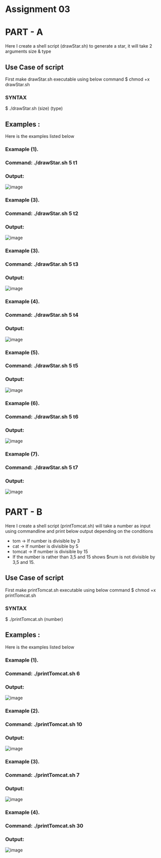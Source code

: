 # Assignment 03

# PART - A 
Here I create a shell script (drawStar.sh) to generate a star, it will take 2 arguments size & type

## Use Case of script
First make drawStar.sh executable using below command
$ chmod +x drawStar.sh

### SYNTAX
$ ./drawStar.sh (size) (type)

## Examples :
Here is the examples listed below

### Examaple (1). 
### Command: ./drawStar.sh 5 t1
### Output:
![image](https://github.com/Kiran-dehlikar/linux_script/assets/104997588/d4cf1c80-f944-4051-b33d-fe60614613d4)

### Examaple (3). 
### Command: ./drawStar.sh 5 t2
### Output:
![image](https://github.com/Kiran-dehlikar/linux_script/assets/104997588/7658e44f-8143-405c-8a40-9d3ed3d06404)

### Examaple (3). 
### Command: ./drawStar.sh 5 t3
### Output:
![image](https://github.com/Kiran-dehlikar/linux_script/assets/104997588/7cd1c9e8-b84d-42d3-a864-56f23c323b38)

### Examaple (4). 
### Command: ./drawStar.sh 5 t4
### Output:
![image](https://github.com/Kiran-dehlikar/linux_script/assets/104997588/bea93880-5e79-4fb4-9e01-9f07a050c191)

### Examaple (5). 
### Command: ./drawStar.sh 5 t5
### Output:
![image](https://github.com/Kiran-dehlikar/linux_script/assets/104997588/86d04d5a-d800-40a6-be3a-153b96026cbf)

### Examaple (6). 
### Command: ./drawStar.sh 5 t6
### Output:
![image](https://github.com/Kiran-dehlikar/linux_script/assets/104997588/3ee3b37b-7e07-45e1-a18e-c0118ecd5f36)

### Examaple (7). 
### Command: ./drawStar.sh 5 t7
### Output:
![image](https://github.com/Kiran-dehlikar/linux_script/assets/104997588/f629c4c2-bb72-4df6-a915-d5e426aa3104)

# PART - B

Here I create a shell script (printTomcat.sh) will take a number as input using commandline and print below output depending on the conditions
- tom -> If number is divisible by 3
- cat -> If number is divisible by 5
- tomcat -> If number is divisible by 15
- If the number is rather than 3,5 and 15 shows $num is not divisible by 3,5 and 15.

## Use Case of script
First make printTomcat.sh executable using below command
$ chmod +x printTomcat.sh

### SYNTAX
$ ./printTomcat.sh (number)

## Examples :
Here is the examples listed below

### Examaple (1). 
### Command: ./printTomcat.sh 6
### Output:
![image](https://github.com/Kiran-dehlikar/linux_script/assets/104997588/48328269-7208-49b0-8433-e4659afe0e22)

### Examaple (2). 
### Command: ./printTomcat.sh 10
### Output:
![image](https://github.com/Kiran-dehlikar/linux_script/assets/104997588/4cd3ae0a-ea58-4461-a4fa-6d9903790dc7)

### Examaple (3). 
### Command: ./printTomcat.sh 7
### Output:
![image](https://github.com/Kiran-dehlikar/linux_script/assets/104997588/cbb3c684-637e-499e-81c8-75bd9ad50ae1)

### Examaple (4). 
### Command: ./printTomcat.sh 30
### Output:
![image](https://github.com/Kiran-dehlikar/linux_script/assets/104997588/1a0d938b-f7e9-4515-973d-b09af837bca0)

